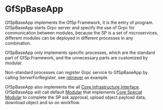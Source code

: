 # GfSpBaseApp

GfSpBaseApp implements the GfSp Framework, it is the entry of program.
GfSpBaseApp starts Grpc server and specify the use of Grpc for communication 
between modules, because the SP is a set of microservices, different modules 
can be deployed in different processes in any combination.

GfSpBaseApp only implements specific processes, which are the standard part 
of GfSp Framework, and the unnecessary parts are customized by modular.

Non-standard processes can register Grpc service to GfSpBaseApp by calling
ServerForRegister, see [retriever](../modular/retriever/retriever.go) as 
example. 

GfSpBaseApp also implements the all [Core Infrastructure Interface](../core/README.md).
GfSpBaseApp will call default [Modular](../modular) that implements 
[Core Special Modular](../core/README.md) to complete the SP ask approval,
upload object payload data, download object and so on workflow.